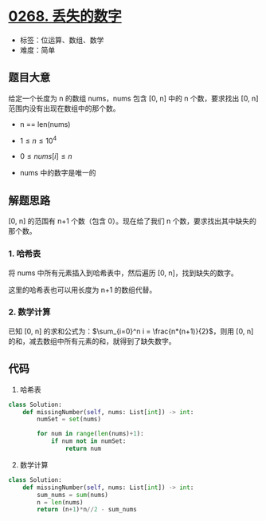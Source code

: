 # [0268. 丢失的数字](https://leetcode.cn/problems/missing-number/)

- 标签：位运算、数组、数学
- 难度：简单

## 题目大意

给定一个长度为 n 的数组 nums，nums 包含 [0, n] 中的 n 个数，要求找出 [0, n] 范围内没有出现在数组中的那个数。

- n == len(nums)

- $1 \le n \le 10^4$

- $0 \le nums[i] \le n$

- nums 中的数字是唯一的

  

## 解题思路

[0, n] 的范围有 n+1 个数（包含 0）。现在给了我们 n 个数，要求找出其中缺失的那个数。

### 1. 哈希表

将 nums 中所有元素插入到哈希表中，然后遍历 [0, n]，找到缺失的数字。

这里的哈希表也可以用长度为 n+1 的数组代替。

### 2. 数学计算

已知 [0, n] 的求和公式为：$\sum_{i=0}^n i = \frac{n*(n+1)}{2}$，则用 [0, n] 的和，减去数组中所有元素的和，就得到了缺失数字。

## 代码

1. 哈希表
```Python
class Solution:
    def missingNumber(self, nums: List[int]) -> int:
        numSet = set(nums)

        for num in range(len(nums)+1):
            if num not in numSet:
                return num
```

2. 数学计算
```Python
class Solution:
    def missingNumber(self, nums: List[int]) -> int:
        sum_nums = sum(nums)
        n = len(nums)
        return (n+1)*n//2 - sum_nums
```

